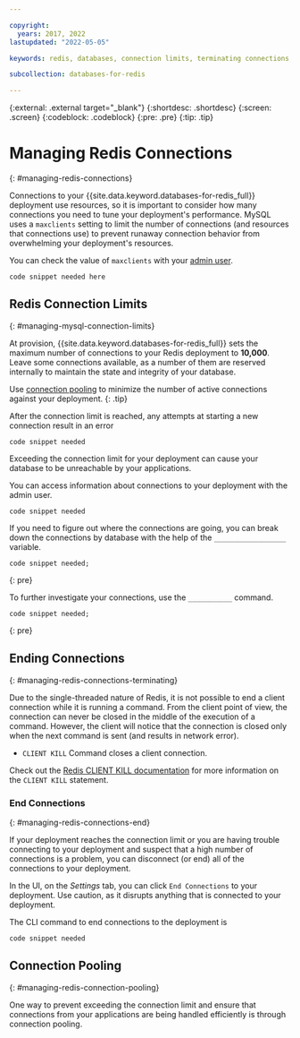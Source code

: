 ```yaml
---

copyright:
  years: 2017, 2022
lastupdated: "2022-05-05"

keywords: redis, databases, connection limits, terminating connections, connection pooling

subcollection: databases-for-redis

---
```


{:external: .external target="_blank"}
{:shortdesc: .shortdesc}
{:screen: .screen}
{:codeblock: .codeblock}
{:pre: .pre}
{:tip: .tip}

# Managing Redis Connections
{: #managing-redis-connections}

Connections to your {{site.data.keyword.databases-for-redis_full}} deployment use resources, so it is important to consider how many connections you need to tune your deployment's performance. MySQL uses a `maxclients` setting to limit the number of connections (and resources that connections use) to prevent runaway connection behavior from overwhelming your deployment's resources.

You can check the value of `maxclients` with your [admin user](/docs/databases-for-redis?topic=databases-for-redis-user-management#the-admin-user).
```shell
code snippet needed here
```

## Redis Connection Limits 
{: #managing-mysql-connection-limits}

At provision, {{site.data.keyword.databases-for-redis_full}} sets the maximum number of connections to your Redis deployment to **10,000**. Leave some connections available, as a number of them are reserved internally to maintain the state and integrity of your database. 

Use [connection pooling](#managing-redis-connection-pooling) to minimize the number of active connections against your deployment.
{: .tip}

After the connection limit is reached, any attempts at starting a new connection result in an error 

```shell
code snippet needed
```
Exceeding the connection limit for your deployment can cause your database to be unreachable by your applications.

You can access information about connections to your deployment with the admin user.
```shell
code snippet needed

```

If you need to figure out where the connections are going, you can break down the connections by database with the help of the `__________________` variable.
``` shell
code snippet needed;
```
{: pre}

To further investigate your connections, use the `___________` command.
```shell
code snippet needed;
```
{: pre}

## Ending Connections
{: #managing-redis-connections-terminating}

Due to the single-threaded nature of Redis, it is not possible to end a client connection while it is running a command. From the client point of view, the connection can never be closed in the middle of the execution of a command. However, the client will notice that the connection is closed only when the next command is sent (and results in network error).

- `CLIENT KILL` Command closes a client connection. 

Check out the [Redis CLIENT KILL documentation](https://redis.io/commands/client-kill/) for more information on the `CLIENT KILL` statement.

### End Connections
{: #managing-redis-connections-end}

If your deployment reaches the connection limit or you are having trouble connecting to your deployment and suspect that a high number of connections is a problem, you can disconnect (or end) all of the connections to your deployment. 

In the UI, on the _Settings_ tab, you can click `End Connections` to your deployment. Use caution, as it disrupts anything that is connected to your deployment.

The CLI command to end connections to the deployment is 
```shell
code snippet needed
```

## Connection Pooling
{: #managing-redis-connection-pooling}

One way to prevent exceeding the connection limit and ensure that connections from your applications are being handled efficiently is through connection pooling.

